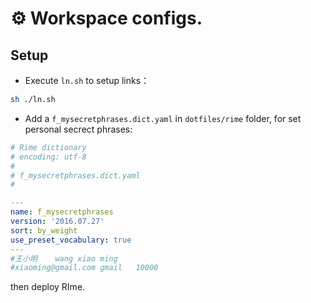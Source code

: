 # ⚙️ Workspace configs.

## Setup

- Execute `ln.sh` to setup links：

```sh
sh ./ln.sh
```

- Add a `f_mysecretphrases.dict.yaml` in `dotfiles/rime` folder,  for set personal secrect phrases:

```yaml
# Rime dictionary
# encoding: utf-8
#
# f_mysecretphrases.dict.yaml
#

---
name: f_mysecretphrases
version: '2016.07.27'
sort: by_weight
use_preset_vocabulary: true
---
#王小明	wang xiao ming
#xiaoming@gmail.com	gmail	10000
```

then deploy RIme.